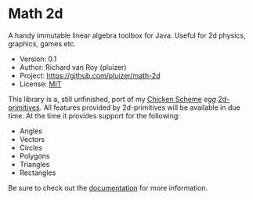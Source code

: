 # Math 2d

A handy immutable linear algebra toolbox for Java. Useful for 2d physics, graphics, games etc.

- Version: 0.1
- Author: Richard van Roy (pluizer)
- Project: <https://github.com/pluizer/math-2d>
- License: [MIT](http://opensource.org/licenses/MIT)

This library is a, still unfinished, port of my [Chicken Scheme](http://www.call-cc.org/) _egg_ [2d-primitives](https://github.com/pluizer/2d-primitives). 
All features provided by 2d-primitives will be available in due time. At the time it provides support for the following:

- Angles
- Vectors
- Circles
- Polygons
- Triangles
- Rectangles

Be sure to check out the [documentation](https://freeshell.de/~pluizer/javadoc/nl/pluizer/math2d/package-summary.html) for more information.


